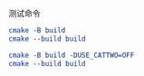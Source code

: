 测试命令
```cmake
cmake -B build
cmake --build build

cmake -B build -DUSE_CATTWO=OFF
cmake --build build
```